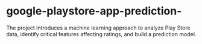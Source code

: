 # google-playstore-app-prediction-
The project introduces a machine learning approach to analyze Play Store data, identify critical features affecting ratings, and build a prediction model. 

